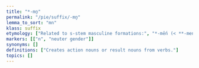 ```yaml
---
title: "*-mn̥"
permalink: "/pie/suffix/-mn̥"
lemma_to_sort: "mn"
klass: suffix
etymology: ["Related to s-stem masculine formations:", "*-mḗn (< **-mens) (e.g. Ancient Greek ποιμήν (poimḗn, “shepherd”)).\n*-mō (< **-mons) (e.g. Latin sermō, Ancient Greek δαίμων (daímōn), Sanskrit अश्मन् (áśman)).", "See also *-h₃onh₂-."]
markers: [["n", "neuter gender"]]
synonyms: []
definitions: ["Creates action nouns or result nouns from verbs."]
topics: []
---
```

